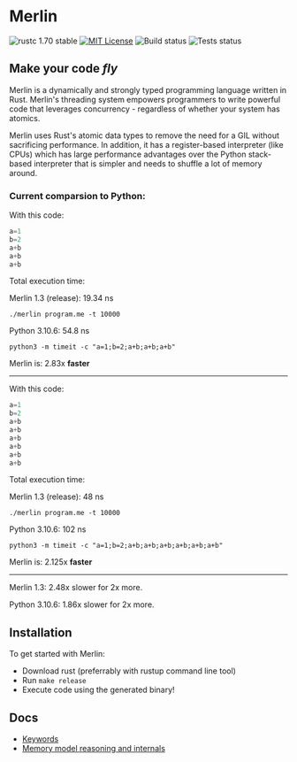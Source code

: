 # Merlin

![rustc 1.70 stable](https://img.shields.io/badge/rustc-1.70.0-brightgreen)
[![MIT License](https://img.shields.io/badge/License-MIT-informational)](LICENSE)
![Build status](https://github.com/EricLBuehler/merlin/actions/workflows/build.yml/badge.svg)
![Tests status](https://github.com/EricLBuehler/merlin/actions/workflows/tests.yml/badge.svg)

<h2><strong>Make your code <i>fly</i></strong></h2>

Merlin is a dynamically and strongly typed programming language written in Rust. Merlin's threading system empowers programmers to write powerful code that leverages concurrency - regardless of whether your system has atomics.

Merlin uses Rust's atomic data types to remove the need for a GIL without sacrificing performance.
In addition, it has a register-based interpreter (like CPUs) which has large performance advantages over the Python stack-based interpreter that is simpler and needs to shuffle a lot of memory around.

### Current comparsion to Python:

With this code:
```Python
a=1
b=2
a+b
a+b
a+b
```
Total execution time:

Merlin 1.3 (release): 19.34 ns

`./merlin program.me -t 10000`

Python 3.10.6: 54.8 ns 

`python3 -m timeit -c "a=1;b=2;a+b;a+b;a+b"`

Merlin is: 2.83x **faster**

***

With this code:
```Python
a=1
b=2
a+b
a+b
a+b
a+b
a+b
a+b
```
Total execution time:

Merlin 1.3 (release): 48 ns

`./merlin program.me -t 10000`

Python 3.10.6: 102 ns 

`python3 -m timeit -c "a=1;b=2;a+b;a+b;a+b;a+b;a+b;a+b"`

Merlin is: 2.125x **faster**

***

Merlin 1.3: 2.48x slower for 2x more.

Python 3.10.6: 1.86x slower for 2x more.

## Installation
To get started with Merlin:
- Download rust (preferrably with rustup command line tool)
- Run `make release`
- Execute code using the generated binary!

## Docs
- [Keywords](docs/keywords.md)
- [Memory model reasoning and internals](docs/memory_model.md)